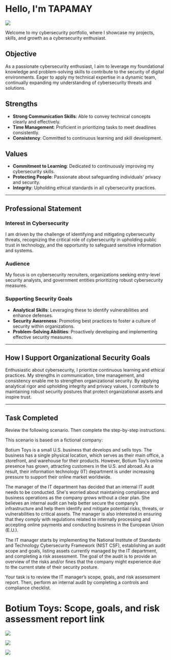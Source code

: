 # Hello, I'm TAPAMAY
<a href="https://www.linkedin.com/in/tapamay-059952235"><img src="https://img.shields.io/badge/-LinkedIn-0072b1?&style=for-the-badge&logo=linkedin&logoColor=white" /></a>

Welcome to my cybersecurity portfolio, where I showcase my projects, skills, and growth as a cybersecurity enthusiast.

## Objective
As a passionate cybersecurity enthusiast, I aim to leverage my foundational knowledge and problem-solving skills to contribute to the security of digital environments. Eager to apply my technical expertise in a dynamic team, continually expanding my understanding of cybersecurity threats and solutions.


## Strengths

- **Strong Communication Skills**: Able to convey technical concepts clearly and effectively.
- **Time Management**: Proficient in prioritizing tasks to meet deadlines consistently.
- **Consistency**: Committed to continuous learning and skill development.


## Values

- **Commitment to Learning**: Dedicated to continuously improving my cybersecurity skills.
- **Protecting People**: Passionate about safeguarding individuals' privacy and security.
- **Integrity**: Upholding ethical standards in all cybersecurity practices.


___
## Professional Statement

### Interest in Cybersecurity
I am driven by the challenge of identifying and mitigating cybersecurity threats, recognizing the critical role of cybersecurity in upholding public trust in technology, and the opportunity to safeguard sensitive information and systems.

### Audience
My focus is on cybersecurity recruiters, organizations seeking entry-level security analysts, and government entities prioritizing robust cybersecurity measures.

### Supporting Security Goals
- **Analytical Skills**: Leveraging these to identify vulnerabilities and enhance defenses.
- **Security Awareness**: Promoting best practices to foster a culture of security within organizations.
- **Problem-Solving Abilities**: Proactively developing and implementing effective security measures.
___
  
 ## How I Support Organizational Security Goals
 Enthusiastic about cybersecurity, I prioritize continuous learning and ethical practices. My strengths in communication, time management, and consistency enable me to strengthen organizational security. By applying analytical rigor and upholding integrity and privacy values, I contribute to maintaining robust security postures that protect organizational assets and inspire trust.
___

 ## Task Completed 
 Review the following scenario. Then complete the step-by-step instructions.

This scenario is based on a fictional company:

Botium Toys is a small U.S. business that develops and sells toys. The business has a single physical location, which serves as their main office, a storefront, and warehouse for their products. However, Botium Toy’s online presence has grown, attracting customers in the U.S. and abroad. As a result, their information technology (IT) department is under increasing pressure to support their online market worldwide. 

The manager of the IT department has decided that an internal IT audit needs to be conducted. She's worried about maintaining compliance and business operations as the company grows without a clear plan. She believes an internal audit can help better secure the company’s infrastructure and help them identify and mitigate potential risks, threats, or vulnerabilities to critical assets. The manager is also interested in ensuring that they comply with regulations related to internally processing and accepting online payments and conducting business in the European Union (E.U.).   

The IT manager starts by implementing the National Institute of Standards and Technology Cybersecurity Framework (NIST CSF), establishing an audit scope and goals, listing assets currently managed by the IT department, and completing a risk assessment. The goal of the audit is to provide an overview of the risks and/or fines that the company might experience due to the current state of their security posture.

Your task is to review the IT manager’s scope, goals, and risk assessment report. Then, perform an internal audit by completing a controls and compliance checklist. 
 
 # Botium Toys: Scope, goals, and risk assessment report link

<a href="https://docs.google.com/document/d/1nGmFADD9ivxm6LwvVEVWji9PvLEsLjbZqi6p3-MrdoY/edit?usp=sharing"><img src="https://img.shields.io/badge/-Scenario of the Activity-0072b1?&logo=googledrive" /></a>

<a href="https://docs.google.com/document/d/1XBkMcMKLP8EWu8T24wtp3R9kTNV-jTV6yUA8XzI4iiY/edit?usp=sharing"><img src="https://img.shields.io/badge/-Assessment Test Report-0072b1?&logo=googledrive" /></a>

<a href="https://docs.google.com/document/d/1iQVcwg8bcHU79E6fV0_qvN7Kl5-bR2syk2bYDs01MBg/edit?usp=sharing"><img src="https://img.shields.io/badge/-Scenario of the Activity-0072b1?&logo=googledrive" /></a>


